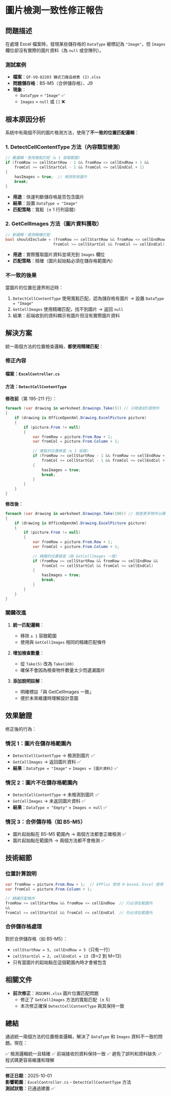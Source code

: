 # 圖片檢測一致性修正報告

## 問題描述

在處理 Excel 檔案時，發現某些儲存格的 `DataType` 被標記為 `"Image"`，但 `Images` 欄位卻沒有實際的圖片資料（為 `null` 或空陣列）。

### 測試案例
- **檔案**：`QF-VQ-82203 鍊式刀庫品檢表 (2).xlsx`
- **問題儲存格**：B5-M5（合併儲存格）、J9
- **現象**：
  - `DataType` = `"Image"` ✅
  - `Images` = `null` 或 `[]` ❌

## 根本原因分析

系統中有兩個不同的圖片檢測方法，使用了**不一致的位置匹配邏輯**：

### 1. DetectCellContentType 方法（內容類型檢測）
```csharp
// 舊邏輯：使用寬鬆匹配（± 1 容錯範圍）
if (fromRow >= cellStartRow - 1 && fromRow <= cellEndRow + 1 &&
    fromCol >= cellStartCol - 1 && fromCol <= cellEndCol + 1)
{
    hasImages = true;  // 檢測到有圖片
    break;
}
```
- **用途**：快速判斷儲存格是否包含圖片
- **結果**：設置 `DataType = "Image"`
- **匹配策略**：寬鬆（± 1 行列容錯）

### 2. GetCellImages 方法（圖片資料獲取）
```csharp
// 新邏輯：使用精確匹配
bool shouldInclude = (fromRow >= cellStartRow && fromRow <= cellEndRow &&
                     fromCol >= cellStartCol && fromCol <= cellEndCol);
```
- **用途**：實際獲取圖片資料並填充到 `Images` 欄位
- **匹配策略**：精確（圖片起始點必須在儲存格範圍內）

### 不一致的後果

當圖片的位置在邊界附近時：
1. `DetectCellContentType` 使用寬鬆匹配，認為儲存格有圖片 → 設置 `DataType = "Image"`
2. `GetCellImages` 使用精確匹配，找不到圖片 → 返回 `null`
3. 結果：前端收到的資料顯示有圖片但沒有實際圖片資料

## 解決方案

統一兩個方法的位置檢查邏輯，**都使用精確匹配**：

### 修正內容

#### 檔案：`ExcelController.cs`
#### 方法：`DetectCellContentType`

**修改前**（第 195-211 行）：
```csharp
foreach (var drawing in worksheet.Drawings.Take(5)) // 只檢查前5個物件
{
    if (drawing is OfficeOpenXml.Drawing.ExcelPicture picture)
    {
        if (picture.From != null)
        {
            var fromRow = picture.From.Row + 1;
            var fromCol = picture.From.Column + 1;
            
            // 寬鬆的位置檢查（± 1 容錯）
            if (fromRow >= cellStartRow - 1 && fromRow <= cellEndRow + 1 &&
                fromCol >= cellStartCol - 1 && fromCol <= cellEndCol + 1)
            {
                hasImages = true;
                break;
            }
        }
    }
}
```

**修改後**：
```csharp
foreach (var drawing in worksheet.Drawings.Take(100)) // 檢查更多物件以確保不會遺漏
{
    if (drawing is OfficeOpenXml.Drawing.ExcelPicture picture)
    {
        if (picture.From != null)
        {
            var fromRow = picture.From.Row + 1;
            var fromCol = picture.From.Column + 1;
            
            // 精確的位置檢查（與 GetCellImages 一致）
            if (fromRow >= cellStartRow && fromRow <= cellEndRow &&
                fromCol >= cellStartCol && fromCol <= cellEndCol)
            {
                hasImages = true;
                break;
            }
        }
    }
}
```

### 關鍵改進

1. **統一匹配邏輯**：
   - 移除 `± 1` 容錯範圍
   - 使用與 `GetCellImages` 相同的精確匹配條件

2. **增加檢查數量**：
   - 從 `Take(5)` 改為 `Take(100)`
   - 確保不會因為檢查物件數量太少而遺漏圖片

3. **添加說明註解**：
   - 明確標註「與 GetCellImages 一致」
   - 便於未來維護時理解設計意圖

## 效果驗證

修正後的行為：

### 情況 1：圖片在儲存格範圍內
- `DetectCellContentType` → 檢測到圖片 ✅
- `GetCellImages` → 返回圖片資料 ✅
- **結果**：`DataType = "Image"` + `Images = [圖片資料]` ✅

### 情況 2：圖片不在儲存格範圍內
- `DetectCellContentType` → 未檢測到圖片 ✅
- `GetCellImages` → 未返回圖片資料 ✅
- **結果**：`DataType = "Empty"` + `Images = null` ✅

### 情況 3：合併儲存格（如 B5-M5）
- 圖片起始點在 B5-M5 範圍內 → 兩個方法都會正確檢測 ✅
- 圖片起始點在範圍外 → 兩個方法都不會檢測 ✅

## 技術細節

### 位置計算說明
```csharp
var fromRow = picture.From.Row + 1;  // EPPlus 使用 0-based，Excel 使用 1-based
var fromCol = picture.From.Column + 1;

// 精確匹配條件
fromRow >= cellStartRow && fromRow <= cellEndRow  // 行必須在範圍內
&&
fromCol >= cellStartCol && fromCol <= cellEndCol  // 列必須在範圍內
```

### 合併儲存格處理
對於合併儲存格（如 B5-M5）：
- `cellStartRow = 5, cellEndRow = 5`（只有一行）
- `cellStartCol = 2, cellEndCol = 13`（B=2 到 M=13）
- 只有當圖片的起始點在這個範圍內時才會被包含

## 相關文件

- **前次修正**：`測試資料.xlsx` 圖片位置匹配問題
  - 修正了 `GetCellImages` 方法的寬鬆匹配（± 5）
  - 本次修正確保 `DetectCellContentType` 與其保持一致

## 總結

通過統一兩個方法的位置檢查邏輯，解決了 `DataType` 和 `Images` 資料不一致的問題。現在：

✅ 檢測邏輯統一且精確
✅ 前端接收的資料保持一致
✅ 避免了誤判和資料缺失
✅ 程式碼更容易維護和理解

---
**修正日期**：2025-10-01  
**影響範圍**：`ExcelController.cs` - `DetectCellContentType` 方法  
**測試狀態**：已通過建置 ✅
